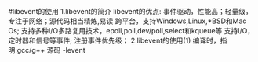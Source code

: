 #libevent的使用
1.libevent的简介
	libevent的优点:
		事件驱动，性能高；轻量级，专注于网络；源代码相当精炼,易读
		跨平台，支持Windows,Linux,*BSD和Mac Os;
		支持多种I/O多路复用技术，epoll,poll,dev/poll,select和kqueue等
		支持I/O，定时器和信号等事件;
		注册事件优先级；
2.libevent的使用(1)
	编译时，指明:gcc/g++ 源码 -levent
